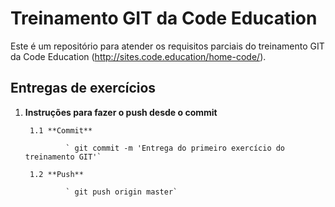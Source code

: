 Treinamento GIT da Code Education
=================

Este é um repositório para atender os requisitos parciais do treinamento GIT da Code Education (http://sites.code.education/home-code/).

Entregas de exercícios
-----

1. **Instruções para fazer o push desde o commit**

        1.1 **Commit**

                ` git commit -m 'Entrega do primeiro exercício do treinamento GIT'`

        1.2 **Push**

                ` git push origin master`